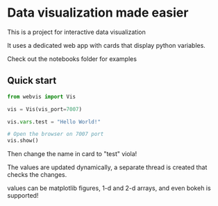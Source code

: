 # Data visualization made easier

This is a project for interactive data visualization

It uses a dedicated web app with cards that display python variables.

Check out the notebooks folder for examples

## Quick start


```python
from webvis import Vis

vis = Vis(vis_port=7007)

vis.vars.test = "Hello World!"

# Open the browser on 7007 port 
vis.show()
```

Then change the name in card to "test" viola!

The values are updated dynamically, a separate thread is created that checks the changes.


values can be matplotlib figures, 1-d and 2-d arrays,
and even bokeh is supported!
